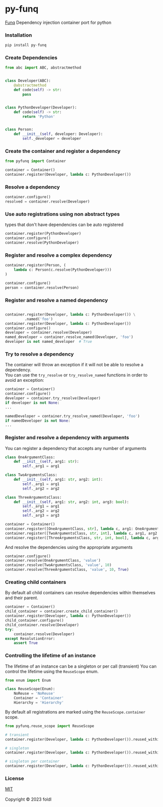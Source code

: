 # py-funq
<a href="https://github.com/jlyonsmith/Funq/" target="_blank">Funq</a> Dependency injection container port for python

### Installation

```python
pip install py-funq

```
### Create Dependencies
```python
from abc import ABC, abstractmethod


class Developer(ABC):
    @abstractmethod
    def code(self) -> str:
        pass


class PythonDeveloper(Developer):
    def code(self) -> str:
        return 'Python'


class Person:
    def __init__(self, developer: Developer):
        self._developer = developer


```
### Create the container and register a dependency
```python
from pyfunq import Container

container = Container()
container.register(Developer, lambda c: PythonDeveloper())
```

### Resolve a dependency
```python
container.configure()
resolved = container.resolve(Developer)
```

### Use auto registrations using non abstract types

types that don't have dependencies can be auto registered
```python
container.register(PythonDeveloper)
container.configure()
container.resolve(PythonDeveloper)
```

### Register and resolve a complex dependency
```python
container.register(Person, (
    lambda c: Person(c.resolve(PythonDeveloper)))
)

container.configure()
person = container.resolve(Person)
```

### Register and resolve a named dependency
```python

container.register(Developer, lambda c: PythonDeveloper()) \
         .named('foo')
container.register(Developer, lambda c: PythonDeveloper())
container.configure()
developer = container.resolve(Developer)
named_developer = container.resolve_named(Developer, 'foo')
developer is not named_developer  # True
```

### Try to resolve a dependency
The container will throw an exception if it will not be able to resolve a dependency.<br/>
You can use the ```try_resolve``` or ```try_resolve_named``` functions in order to avoid an exception:
```python
container = Container()
container.configure()
developer = container.try_resolve(Developer)
if developer is not None:
...

namedDeveloper = container.try_resolve_named(Developer, 'foo')
if namedDeveloper is not None:
...

```
### Register and resolve a dependency with arguments
You can register a dependency that accepts any number of arguments
```python
class OneArgumentClass:
    def __init__(self, arg1: str):
        self._arg1 = arg1

class TwoArgumentsClass:
    def __init__(self, arg1: str, arg2: int):
        self._arg1 = arg1
        self._arg2 = arg2

class ThreeArgumentsClass:
    def __init__(self, arg1: str, arg2: int, arg3: bool):
        self._arg1 = arg1
        self._arg2 = arg2
        self._arg3 = arg3

container = Container()
container.register([OneArgumentClass, str], lambda c, arg1: OneArgumentClass(arg1))
container.register([TwoArgumentsClass, str, int], lambda c, arg1, arg2: TwoArgumentsClass(arg1, arg2))
container.register([ThreeArgumentsClass, str, int, bool], lambda c, arg1, arg2, arg3: ThreeArgumentsClass(arg1, arg2, arg3))
```

And resolve the dependencies using the appropriate arguments
```python
container.configure()
container.resolve(OneArgumentClass, 'value')
container.resolve(TwoArgumentsClass, 'value', 10)
container.resolve(ThreeArgumentsClass, 'value', 10, True)
```

### Creating child containers
By default all child containers can resolve dependencies within themselves and their parent.

```python
container = Container()
child_container = container.create_child_container()
container.register(Developer, lambda c: PythonDeveloper())
child_container.configure()
child_container.resolve(Developer)
try:
    container.resolve(Developer)
except ResolutionError:
    assert True
```

### Controlling the lifetime of an instance
The lifetime of an instance can be a singleton or per call (transient)
You can control the lifetime using the ```ReuseScope``` enum.<br/> 

```python
from enum import Enum

class ReuseScope(Enum):
    NoReuse = 'NoReuse'
    Container = 'Container'
    Hierarchy = 'Hierarchy'

```
By default all registrations are marked using  the ```ReuseScope.container``` scope.

```python
from pyfunq.reuse_scope import ReuseScope

# transient
container.register(Developer, lambda c: PythonDeveloper()).reused_within(ReuseScope.NoReuse) 

# singleton 
container.register(Developer, lambda c: PythonDeveloper()).reused_within(ReuseScope.Hierarchy) 

# singleton per container
container.register(Developer, lambda c: PythonDeveloper()).reused_within(ReuseScope.Container) 
```

### License

[MIT](https://github.com/sagifogel/py-funq/blob/master/LICENSE)
<br/>
<br/>
Copyright © 2023 foldl

